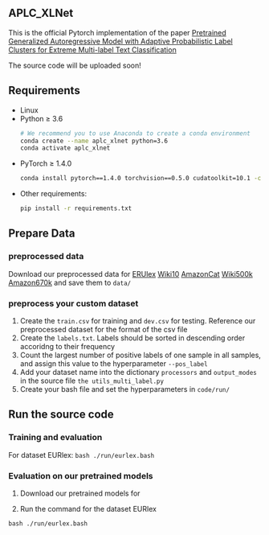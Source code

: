 ## APLC_XLNet

This is the official Pytorch implementation of the paper [Pretrained Generalized Autoregressive Model with Adaptive Probabilistic Label Clusters for Extreme Multi-label Text Classification](http://arxiv.org/abs/2007.02439)


The source code will be uploaded soon!

## Requirements
* Linux
* Python ≥ 3.6
    ```bash
    # We recommend you to use Anaconda to create a conda environment 
    conda create --name aplc_xlnet python=3.6
    conda activate aplc_xlnet
    ```
* PyTorch ≥ 1.4.0
    ```bash
    conda install pytorch==1.4.0 torchvision==0.5.0 cudatoolkit=10.1 -c pytorch
    ```
* Other requirements:
    ```bash
    pip install -r requirements.txt
    ```
## Prepare Data

### preprocessed data

Download our preprocessed data for [ERUlex](https) [Wiki10](https:) [AmazonCat](https:) [Wiki500k](https:) [Amazon670k](https:) and save them to `data/`

### preprocess your custom dataset
1. Create the `train.csv` for training and `dev.csv` for testing. Reference our preprocessed dataset for the format of the csv file
2. Create the `labels.txt`. Labels should be sorted in descending order accoridng to their frequency
3. Count the largest number of positive labels of one sample in all samples, and assign this value to the hyperparameter `--pos_label`
4. Add your dataset name into the dictionary `processors` and `output_modes` in the source file `the utils_multi_label.py`
5. Create your bash file and set the hyperparameters in `code/run/`

## Run the source code
### Training and evaluation

For dataset EURlex: `bash ./run/eurlex.bash`

### Evaluation on our pretrained models
1. Download our pretrained models for 

2. Run the command for the dataset EURlex
```
bash ./run/eurlex.bash
```
